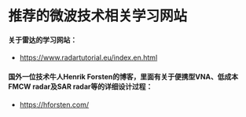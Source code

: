 # 推荐的微波技术相关学习网站

#### 关于雷达的学习网站：
- https://www.radartutorial.eu/index.en.html
#### 国外一位技术牛人Henrik Forsten的博客，里面有关于便携型VNA、低成本FMCW radar及SAR radar等的详细设计过程：
- https://hforsten.com/
